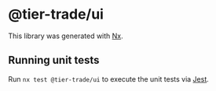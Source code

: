 # @tier-trade/ui

This library was generated with [Nx](https://nx.dev).

## Running unit tests

Run `nx test @tier-trade/ui` to execute the unit tests via [Jest](https://jestjs.io).
